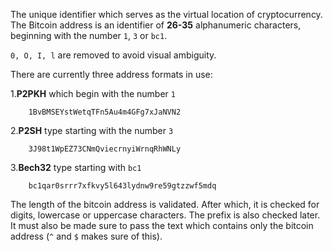 The unique identifier which serves as the virtual location of cryptocurrency. The Bitcoin address is an identifier of **26-35** alphanumeric characters, beginning with the number `1`, `3` or `bc1`.

`0, O, I, l` are removed to avoid visual ambiguity. 

There are currently three address formats in use:

1.**P2PKH** which begin with the number `1` 

        1BvBMSEYstWetqTFn5Au4m4GFg7xJaNVN2

2.**P2SH** type starting with the number `3`  

        3J98t1WpEZ73CNmQviecrnyiWrnqRhWNLy

3.**Bech32** type starting with `bc1`

        bc1qar0srrr7xfkvy5l643lydnw9re59gtzzwf5mdq



The length of the bitcoin address is validated. After which, it is checked for digits, lowercase or uppercase characters. The prefix is also checked later. It must also be made sure to pass the text which contains only the bitcoin address (`^` and `$` makes sure of this).